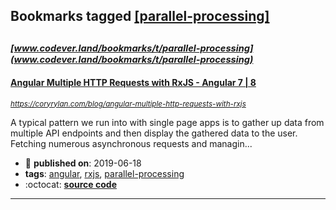 ## Bookmarks tagged [[parallel-processing]](https://www.codever.land/search?q=[parallel-processing])

_<sup><sup>[www.codever.land/bookmarks/t/parallel-processing](www.codever.land/bookmarks/t/parallel-processing)</sup></sup>_
---
#### [Angular Multiple HTTP Requests with RxJS - Angular 7 | 8](https://coryrylan.com/blog/angular-multiple-http-requests-with-rxjs)
_<sup>https://coryrylan.com/blog/angular-multiple-http-requests-with-rxjs</sup>_

A typical pattern we run into with single page apps is to gather up data from multiple API endpoints and then display the gathered data to the user. Fetching numerous asynchronous requests and managin...
* :calendar: **published on**: 2019-06-18
* **tags**: [angular](../tagged/angular.md), [rxjs](../tagged/rxjs.md), [parallel-processing](../tagged/parallel-processing.md)
* :octocat: **[source code](https://stackblitz.com/edit/angular-jjp2oy)**
---
